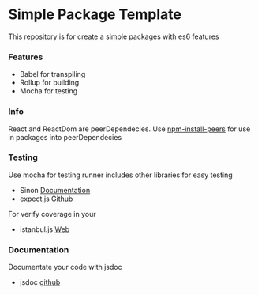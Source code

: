 # Simple Package Template

This repository is  for create a simple packages with es6 features

### Features
- Babel for transpiling
- Rollup for building
- Mocha for testing

### Info

React and ReactDom are peerDependecies. Use [npm-install-peers](https://www.npmjs.com/package/npm-install-peers) for use in packages into peerDependecies 

### Testing

Use mocha for testing runner
includes other libraries for easy testing 

- Sinon [Documentation](https://sinonjs.org/releases/v7.3.2/)
- expect.js [Github](https://github.com/Automattic/expect.js/)

For verify coverage in your

- istanbul.js [Web](https://istanbul.js.org/)

### Documentation

Documentate your code with jsdoc

- jsdoc [github](https://github.com/jsdoc/jsdoc)